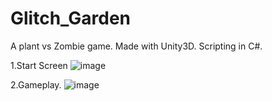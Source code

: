 # Glitch_Garden
A plant vs Zombie game.
Made with Unity3D.
Scripting in C#.

1.Start Screen
![image](https://user-images.githubusercontent.com/35062198/35666428-0f894112-0750-11e8-84f6-512dbcda490b.png)

2.Gameplay.
![image](https://user-images.githubusercontent.com/35062198/35666497-53048b5e-0750-11e8-9dce-d31060eb3779.png)

